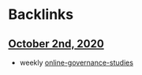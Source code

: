 
# Backlinks
## [October 2nd, 2020](<October 2nd, 2020.md>)
- weekly [online-governance-studies](<online-governance-studies.md>)

